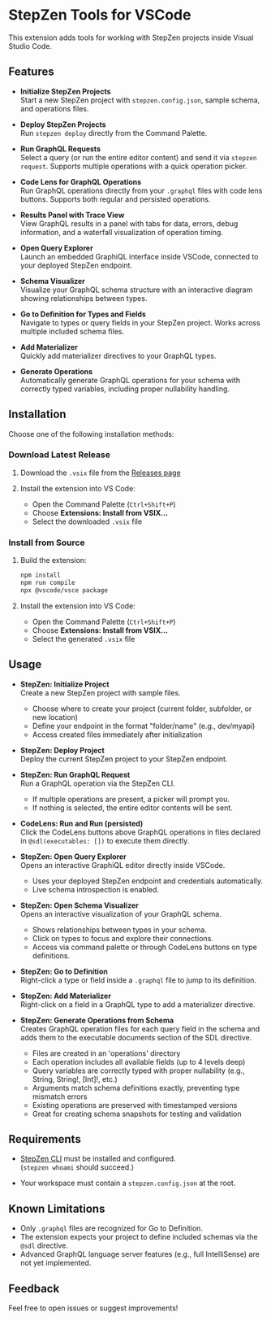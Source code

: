 # StepZen Tools for VSCode

This extension adds tools for working with StepZen projects inside Visual Studio Code.

## Features

- **Initialize StepZen Projects**  
  Start a new StepZen project with `stepzen.config.json`, sample schema, and operations files.

- **Deploy StepZen Projects**  
  Run `stepzen deploy` directly from the Command Palette.

- **Run GraphQL Requests**  
  Select a query (or run the entire editor content) and send it via `stepzen request`. Supports multiple operations with a quick operation picker.

- **Code Lens for GraphQL Operations**  
  Run GraphQL operations directly from your `.graphql` files with code lens buttons. Supports both regular and persisted operations.

- **Results Panel with Trace View**  
  View GraphQL results in a panel with tabs for data, errors, debug information, and a waterfall visualization of operation timing.

- **Open Query Explorer**  
  Launch an embedded GraphiQL interface inside VSCode, connected to your deployed StepZen endpoint.

- **Schema Visualizer**  
  Visualize your GraphQL schema structure with an interactive diagram showing relationships between types.

- **Go to Definition for Types and Fields**  
  Navigate to types or query fields in your StepZen project. Works across multiple included schema files.

- **Add Materializer**  
  Quickly add materializer directives to your GraphQL types.

- **Generate Operations**  
  Automatically generate GraphQL operations for your schema with correctly typed variables, including proper nullability handling.

## Installation

Choose one of the following installation methods:

### Download Latest Release

1. Download the `.vsix` file from the [Releases page](https://github.ibm.com/carlose-ibm/stepzen-tools/releases/latest)

2. Install the extension into VS Code:
   - Open the Command Palette (`Ctrl+Shift+P`)
   - Choose **Extensions: Install from VSIX...**
   - Select the downloaded `.vsix` file

### Install from Source

1. Build the extension:

   ```bash
   npm install
   npm run compile
   npx @vscode/vsce package
   ```

2. Install the extension into VS Code:
   - Open the Command Palette (`Ctrl+Shift+P`)
   - Choose **Extensions: Install from VSIX...**
   - Select the generated `.vsix` file

## Usage

- **StepZen: Initialize Project**  
  Create a new StepZen project with sample files.
  - Choose where to create your project (current folder, subfolder, or new location)
  - Define your endpoint in the format "folder/name" (e.g., dev/myapi)
  - Access created files immediately after initialization

- **StepZen: Deploy Project**  
  Deploy the current StepZen project to your StepZen endpoint.

- **StepZen: Run GraphQL Request**  
  Run a GraphQL operation via the StepZen CLI.
  - If multiple operations are present, a picker will prompt you.
  - If nothing is selected, the entire editor contents will be sent.

- **CodeLens: Run and Run (persisted)**  
  Click the CodeLens buttons above GraphQL operations in files declared in `@sdl(executables: [])` to execute them directly.

- **StepZen: Open Query Explorer**  
  Opens an interactive GraphiQL editor directly inside VSCode.
  - Uses your deployed StepZen endpoint and credentials automatically.
  - Live schema introspection is enabled.

- **StepZen: Open Schema Visualizer**  
  Opens an interactive visualization of your GraphQL schema.
  - Shows relationships between types in your schema.
  - Click on types to focus and explore their connections.
  - Access via command palette or through CodeLens buttons on type definitions.

- **StepZen: Go to Definition**  
  Right-click a type or field inside a `.graphql` file to jump to its definition.

- **StepZen: Add Materializer**  
  Right-click on a field in a GraphQL type to add a materializer directive.

- **StepZen: Generate Operations from Schema**  
  Creates GraphQL operation files for each query field in the schema and adds them to the executable documents section of the SDL directive.
  - Files are created in an 'operations' directory
  - Each operation includes all available fields (up to 4 levels deep)
  - Query variables are correctly typed with proper nullability (e.g., String, String!, [Int]!, etc.)
  - Arguments match schema definitions exactly, preventing type mismatch errors
  - Existing operations are preserved with timestamped versions
  - Great for creating schema snapshots for testing and validation

## Requirements

- [StepZen CLI](https://stepzen.com/docs/stepzen-cli/install) must be installed and configured.  
  (`stepzen whoami` should succeed.)

- Your workspace must contain a `stepzen.config.json` at the root.

## Known Limitations

- Only `.graphql` files are recognized for Go to Definition.
- The extension expects your project to define included schemas via the `@sdl` directive.
- Advanced GraphQL language server features (e.g., full IntelliSense) are not yet implemented.

## Feedback

Feel free to open issues or suggest improvements!